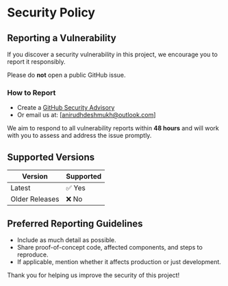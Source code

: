 # Security Policy

## Reporting a Vulnerability

If you discover a security vulnerability in this project, we encourage you to report it responsibly.

Please do **not** open a public GitHub issue.

### How to Report

- Create a [GitHub Security Advisory](https://github.com/Iam-anirudhdeshmukh/DevSecOps-Assignment/security/advisories/new)
- Or email us at: [anirudhdeshmukh@outlook.com] 

We aim to respond to all vulnerability reports within **48 hours** and will work with you to assess and address the issue promptly.

## Supported Versions

| Version | Supported |
|---------|-----------|
| Latest  | ✅ Yes     |
| Older Releases | ❌ No      |

## Preferred Reporting Guidelines

- Include as much detail as possible.
- Share proof-of-concept code, affected components, and steps to reproduce.
- If applicable, mention whether it affects production or just development.


Thank you for helping us improve the security of this project!

